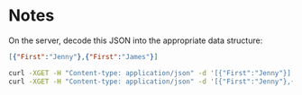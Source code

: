 # Notes

On the server, decode this JSON into the appropriate data structure:

```json
[{"First":"Jenny"},{"First":"James"}]
```

```bash
curl -XGET -H "Content-type: application/json" -d '[{"First":"Jenny"}]' localhost:8080/decode
curl -XGET -H "Content-type: application/json" -d '[{"First":"Jenny"},{"First":"James"}]' localhost:8080/decode
```
